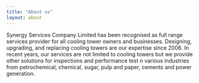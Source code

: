 ```yaml
---
title: "About us"
layout: about
---
```


Synergy Services Company Limited has been recognised as full range services provider for all cooling tower owners and businesses. Designing, upgrading, and replacing cooling towers are our expertise since 2006. In recent years, our services are not limited to cooling towers but we provide other solutions for inspections and performance test n various industries from petrochemical, chemical, sugar, pulp and paper, cements and power generation.

